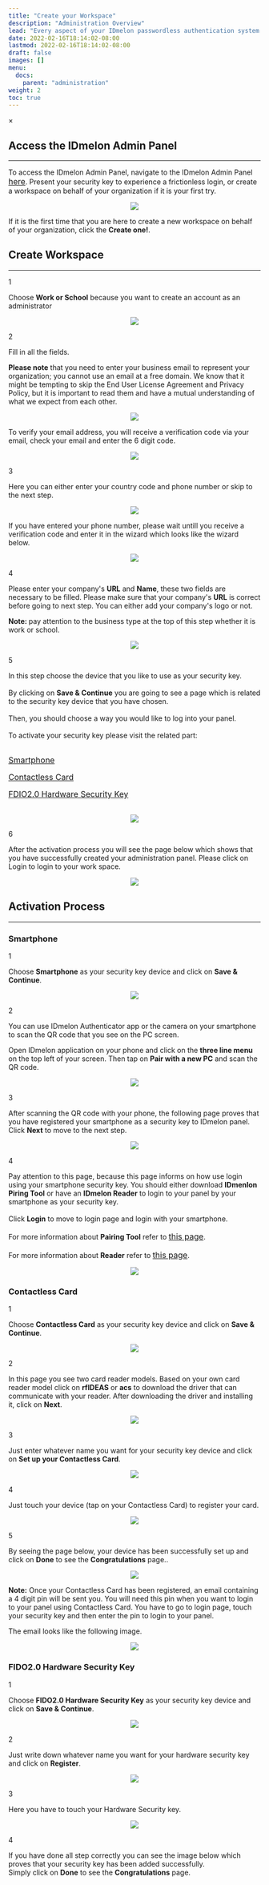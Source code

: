 ```yaml
---
title: "Create your Workspace"
description: "Administration Overview"
lead: "Every aspect of your IDmelon passwordless authentication system can be managed from the IDmelon Admin Panel. This include enrolling and activating users' security keys, instantly granting or restricting access, carefully monitoring users' access, managing licenses, and more."
date: 2022-02-16T18:14:02-08:00
lastmod: 2022-02-16T18:14:02-08:00
draft: false
images: []
menu:
  docs:
    parent: "administration"
weight: 2
toc: true
---
```


<div id="_modal" class="modal">
  <span class="close">&times;</span>
  <img class="modal-content" id="img01">
</div>

## Access the IDmelon Admin Panel

<hr class="hr-line">

<p>To access the IDmelon Admin Panel, navigate to the IDmelon Admin Panel <a href="https://panel.idmelon.com" style="font-size:16px;">here</a>.
Present your security key to experience a frictionless login, or create a workspace on behalf of your organization if it is your first try.<p>

<p align="center">
    <img src="/images/vendor/Panel/workspace/1.png" class="doc-img-frame">
</p>

If it is the first time that you are here to create a new workspace on behalf of your organization, click the **Create one!**.

## Create Workspace

<hr class="hr-line">

<div class="step-row-container">
  <div class="step-column step-count-size">
    <p class="step-counter">1</p>
  </div>
  <div class="card-column">
    <div class="step-text" >
      <div class="card-body">
        <p> Choose <span style="font-weight:bold">Work or School</span> because you want to create an account as an administrator
        </p>
      </div>
    </div>
  </div>
</div>

<p align="center">
    <img src="/images/vendor/Panel/workspace/2.png" class="doc-img-frame">
</p>

<div class="step-row-container">
  <div class="step-column step-count-size">
    <p class="step-counter">2</p>
  </div>
  <div class="card-column">
    <div class="step-text" >
      <div class="card-body">
        <p>Fill in all the fields.</p>
      </div>
    </div>
  </div>
</div>

<p class="note-body">
<span style="font-weight:bold;">Please note</span> that you need to enter your business email to represent your organization; you cannot use an email at a free domain.
We know that it might be tempting to skip the End User License Agreement and Privacy Policy, but it is important to read them and have a mutual understanding of what we expect from each other.</p>

<p align="center">
    <img src="/images/vendor/Panel/workspace/3.png" class="doc-img-frame">
</p>

<div class="step-row-container">
  <div class="step-column bullet-container">
    <div class="bullet"></div>
  </div>
  <div class="card-column">
    <div class="step-text" >
      <div class="card-body">
        <p>To verify your email address, you will receive a verification code via your email, check your email and enter the 6 digit code.</p>
      </div>
    </div>
  </div>
</div>

<p align="center">
    <img src="/images/vendor/Panel/workspace/4.png" class="doc-img-frame">
</p>

<div class="step-row-container">
  <div class="step-column step-count-size">
    <p class="step-counter">3</p>
  </div>
  <div class="card-column">
    <div class="step-text" >
      <div class="card-body">
        <p>Here you can either enter your country code and phone number or skip to the next step.</p>
      </div>
    </div>
  </div>
</div>

<p align="center">
    <img src="/images/vendor/Panel/workspace/5.png" class="doc-img-frame">
</p>

<div class="step-row-container">
  <div class="step-column bullet-container">
    <div class="bullet"></div>
  </div>
  <div class="card-column">
    <div class="step-text" >
      <div class="card-body">
        <p>If you have entered your phone number, please wait untill you receive a verification code and enter it in the wizard which looks like the wizard below.</p>
      </div>
    </div>
  </div>
</div>

<p align="center">
    <img src="/images/vendor/Panel/workspace/6.png" class="doc-img-frame">
</p>

<div class="step-row-container">
  <div class="step-column step-count-size">
    <p class="step-counter">4</p>
  </div>
  <div class="card-column">
    <div class="step-text" >
      <div class="card-body">
        <p>Please enter your company's <span style="font-weight:bold;">URL</span> and <span style="font-weight:bold;">Name</span>, these two fields are necessary to be filled. Please make sure that your company's <span style="font-weight:bold;">URL</span> is correct before going to next step. You can either add your company's logo or not.</p>
      </div>
    </div>
  </div>
</div>

<p class="note-body">
<span style="font-weight:bold;">Note: </span> pay attention to the business type at the top of this step whether it is work or school.</p>

<p align="center">
    <img src="/images/vendor/Panel/workspace/7.png" class="doc-img-frame">
</p>

<div class="step-row-container">
  <div class="step-column step-count-size">
    <p class="step-counter">5</p>
  </div>
  <div class="card-column">
    <div class="step-text" >
      <div class="card-body">
        <p>In this step choose the device that you like to use as your security key.<br><br>
            By clicking on <span style="font-weight:bold;">Save & Continue</span> you are going to see a page which is related to the security key device that you have chosen.<br><br>
            Then, you should choose a way you would like to log into your panel.<br><br>
            To activate your security key please visit the related part:<br><br>
            </p>
            <div class="step-row-container">
            <div class="step-column bullet-container">
                <div class="bullet"></div>
            </div>
            <div class="card-column">
                <div class="step-text" >
                <div class="card-body">
                    <p><a href="#smartphone" style="font-size:16px;">Smartphone</a></p>
                </div>
                </div>
            </div>
            </div>
            <div class="step-row-container">
            <div class="step-column bullet-container">
                <div class="bullet"></div>
            </div>
            <div class="card-column">
                <div class="step-text" >
                <div class="card-body">
                    <p><a href="#contactless-card" style="font-size:16px;">Contactless Card</a></p>
                </div>
                </div>
            </div>
            </div>
            <div class="step-row-container">
            <div class="step-column bullet-container">
                <div class="bullet"></div>
            </div>
            <div class="card-column">
                <div class="step-text" >
                <div class="card-body">
                    <a href="#fido2.0-hardware-scurity-key" style="font-size:16px;">FDIO2.0 Hardware Security Key</a><br><br>
                </div>
                </div>
            </div>
            </div>
      </div>
    </div>
  </div>
</div>

<p align="center">
    <img src="/images/vendor/Panel/workspace/9-1.png" class="doc-img-frame">
</p>

<div class="step-row-container">
  <div class="step-column step-count-size">
    <p class="step-counter">6</p>
  </div>
  <div class="card-column">
    <div class="step-text" >
      <div class="card-body">
        <p>After the activation process you will see the page below which shows that you have successfully created your administration panel. Please click on Login to login to your work space.</p>
      </div>
    </div>
  </div>
</div>

<p align="center">
    <img src="/images/vendor/Panel/workspace/11.png" class="doc-img-frame">
</p>

## Activation Process

<hr class="hr-line">

### Smartphone

<div class="step-row-container">
  <div class="step-column step-count-size">
    <p class="step-counter">1</p>
  </div>
  <div class="card-column">
    <div class="step-text" >
      <div class="card-body">
        <p> Choose <span style="font-weight:bold">Smartphone</span> as your security key device and click on <span style="font-weight:bold"> Save & Continue</span>.
        </p>
      </div>
    </div>
  </div>
</div>
<p align="center">
    <img src="/images/vendor/Panel/workspace/9-1.png" class="doc-img-frame">
</p>

<div class="step-row-container">
  <div class="step-column step-count-size">
    <p class="step-counter">2</p>
  </div>
  <div class="card-column">
    <div class="step-text" >
      <div class="card-body">
        <p> You can use IDmelon Authenticator app or the camera on your smartphone to scan the QR code that you see on the PC screen.</p>
        <p> Open IDmelon application on your phone and click on the <span style="font-weight:bold">three line menu</span> on the top left of your screen. Then tap on <span style="font-weight:bold">Pair with a new PC</span> and scan the QR code.</p>
      </div>
    </div>
  </div>
</div>
<p align="center">
    <img src="/images/vendor/Panel/workspace/9-1-2.png" class="doc-img-frame">
</p>

<div class="step-row-container">
  <div class="step-column step-count-size">
    <p class="step-counter">3</p>
  </div>
  <div class="card-column">
    <div class="step-text" >
      <div class="card-body">
        <p> After scanning the QR code with your phone, the following page proves that you have registered your smartphone as a security key to IDmelon panel. Click <span style="font-weight:bold">Next</span> to move to the next step.</p>
      </div>
    </div>
  </div>
</div>
<p align="center">
    <img src="/images/vendor/Panel/workspace/9-2-3.png" class="doc-img-frame">
</p>

<div class="step-row-container">
  <div class="step-column step-count-size">
    <p class="step-counter">4</p>
  </div>
  <div class="card-column">
    <div class="step-text" >
      <div class="card-body">
        <p>Pay attention to this page, because this page informs on how use login using your smartphone security key. You should either download <span style="font-weight:bold">IDmenlon Piring Tool</span> or have an <span style="font-weight:bold">IDmelon Reader</span> to login to your panel by your smartphone as your security key.<br><br>
        Click <span style="font-weight:bold">Login</span> to move to login page and login with your smartphone.<br><br>
        For more information about <span style="font-weight:bold">Pairing Tool</span> refer to <a href="https://docs.idmelon.com/docs/pairingtool/ourparigintool/" style="font-size:16px;">this page</a>.<br><br>
        For more information about <span style="font-weight:bold">Reader</span> refer to <a href="https://docs.idmelon.com/docs/readeguide/reader/" style="font-size:16px;">this page</a>.<br>
        </p>
      </div>
    </div>
  </div>
</div>
<p align="center">
    <img src="/images/vendor/Panel/workspace/9-2-4.png" class="doc-img-frame">
</p>

### Contactless Card

<div class="step-row-container">
  <div class="step-column step-count-size">
    <p class="step-counter">1</p>
  </div>
  <div class="card-column">
    <div class="step-text" >
      <div class="card-body">
        <p> Choose <span style="font-weight:bold">Contactless Card</span> as your security key device and click on <span style="font-weight:bold"> Save & Continue</span>.
        </p>
      </div>
    </div>
  </div>
</div>

<p align="center">
    <img src="/images/vendor/Panel/workspace/A1.png" class="doc-img-frame">
</p>

<div class="step-row-container">
  <div class="step-column step-count-size">
    <p class="step-counter">2</p>
  </div>
  <div class="card-column">
    <div class="step-text" >
      <div class="card-body">
        <p> In this page you see two card reader models. Based on your own card reader model click on <span style="font-weight:bold">rfIDEAS</span> or <span style="font-weight:bold">acs</span> to download the driver that can communicate with your reader. After downloading the driver and installing it, click on <span style="font-weight:bold">Next</span>.
        </p>
      </div>
    </div>
  </div>
</div>

<p align="center">
    <img src="/images/vendor/Panel/workspace/A2.png" class="doc-img-frame">
</p>

<div class="step-row-container">
  <div class="step-column step-count-size">
    <p class="step-counter">3</p>
  </div>
  <div class="card-column">
    <div class="step-text" >
      <div class="card-body">
        <p>Just enter whatever name you want for your security key device and click on <span style="font-weight:bold">Set up your Contactless Card</span>.
        </p>
      </div>
    </div>
  </div>
</div>

<p align="center">
    <img src="/images/vendor/Panel/workspace/A3.png" class="doc-img-frame">
</p>

<div class="step-row-container">
  <div class="step-column step-count-size">
    <p class="step-counter">4</p>
  </div>
  <div class="card-column">
    <div class="step-text" >
      <div class="card-body">
        <p>Just touch your device (tap on your Contactless Card) to register your card.</span>
        </p>
      </div>
    </div>
  </div>
</div>

<p align="center">
    <img src="/images/vendor/Panel/workspace/A4.png" class="doc-img-frame">
</p>

<div class="step-row-container">
  <div class="step-column step-count-size">
    <p class="step-counter">5</p>
  </div>
  <div class="card-column">
    <div class="step-text" >
      <div class="card-body">
        <p>By seeing the page below, your device has been successfully set up and click on <span style="font-weight:bold">Done</span> to see the <span style="font-weight:bold">Congratulations</span> page.</span>.
        </p>
      </div>
    </div>
  </div>
</div>

<p align="center">
    <img src="/images/vendor/Panel/workspace/A5.png" class="doc-img-frame">
</p>

<p class="note-body"><span style="font-weight:bold;">Note:</span> Once your Contactless Card has been registered, an email containing a 4 digit pin will be sent you. You will need this pin when you want to login to your panel using Contactless Card. You have to go to login page, touch your security key and then enter the pin to login to your panel.</p>

<div class="step-row-container">
  <div class="step-column bullet-container">
    <div class="bullet"></div>
  </div>
  <div class="card-column">
    <div class="step-text" >
      <div class="card-body">
        <p>The email looks like the following image.</p>
      </div>
    </div>
  </div>
</div>

<p align="center">
    <img src="/images/vendor/Panel/workspace/A7.png" class="doc-img-frame">
</p>

### FIDO2.0 Hardware Security Key

<div class="step-row-container">
  <div class="step-column step-count-size">
    <p class="step-counter">1</p>
  </div>
  <div class="card-column">
    <div class="step-text" >
      <div class="card-body">
        <p> Choose <span style="font-weight:bold">FIDO2.0 Hardware Security Key</span> as your security key device and click on <span style="font-weight:bold"> Save & Continue</span>.
        </p>
      </div>
    </div>
  </div>
</div>

<p align="center">
    <img src="/images/vendor/Panel/workspace/h1.png" class="doc-img-frame">
</p>

<div class="step-row-container">
  <div class="step-column step-count-size">
    <p class="step-counter">2</p>
  </div>
  <div class="card-column">
    <div class="step-text" >
      <div class="card-body">
        <p>Just write down whatever name you want for your hardware security key and click on <span style="font-weight:bold"> Register</span>.
        </p>
      </div>
    </div>
  </div>
</div>

<p align="center">
    <img src="/images/vendor/Panel/workspace/h2.png" class="doc-img-frame">
</p>

<div class="step-row-container">
  <div class="step-column step-count-size">
    <p class="step-counter">3</p>
  </div>
  <div class="card-column">
    <div class="step-text" >
      <div class="card-body">
        <p>Here you have to touch your Hardware Security key.</p>
      </div>
    </div>
  </div>
</div>

<p align="center">
    <img src="/images/vendor/Panel/workspace/h3.png" class="doc-img-frame">
</p>

<div class="step-row-container">
  <div class="step-column step-count-size">
    <p class="step-counter">4</p>
  </div>
  <div class="card-column">
    <div class="step-text" >
      <div class="card-body">
        <p>If you have done all step correctly you can see the image below which proves that your security key has been added successfully.<br>
        Simply click on <span style="font-weight:bold">Done</span> to see the <span style="font-weight:bold">Congratulations</span> page.
        </p>
      </div>
    </div>
  </div>
</div>
